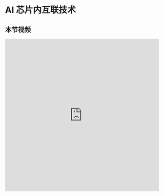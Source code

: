 <!--Copyright © ZOMI 适用于[License](https://github.com/chenzomi12/AISystem)版权许可-->

# AI 芯片内互联技术


## 本节视频

<html>
<iframe src="https://player.bilibili.com/player.html?aid=1955752403&bvid=BV1jy411z7tg&cid=1600636920&page=1&as_wide=1&high_quality=1&danmaku=0&autoplay=0" width="100%" height="500" scrolling="no" border="0" frameborder="no" framespacing="0" allowfullscreen="true"></iframe>
</html>